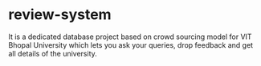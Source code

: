 # review-system
It is a dedicated database project based on crowd sourcing model for VIT Bhopal University which lets you ask your queries, drop feedback and get all details of the university.
